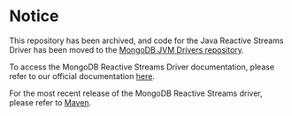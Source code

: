 # Notice

This repository has been archived, and code for the Java Reactive Streams Driver has been moved to the [MongoDB JVM Drivers repository](https://github.com/mongodb/mongo-java-driver).

To access the MongoDB Reactive Streams Driver documentation, please refer to our official documentation [here](https://www.mongodb.com/docs/languages/java/reactive-streams-driver/current/).

For the most recent release of the MongoDB Reactive Streams driver, please refer to [Maven](https://mvnrepository.com/artifact/org.mongodb/mongodb-driver-reactivestreams).
